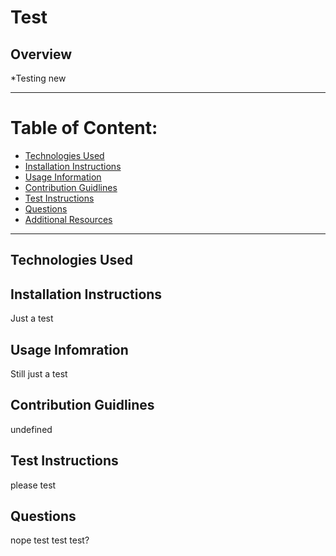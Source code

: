 
# Test

## Overview
*Testing new 

---

# Table of Content:
* [Technologies Used](#technologies-used)
* [Installation Instructions](#installation-instructions)
* [Usage Information](#usage-information)
* [Contribution Guidlines](#contribution-guidelines)
* [Test Instructions](#test-instructions)
* [Questions](#questions)
* [Additional Resources](#additional-resources)

---

## Technologies Used


## Installation Instructions
Just a test

## Usage Infomration
Still just a test

## Contribution Guidlines
undefined

## Test Instructions
please test

## Questions
nope test
test test?
